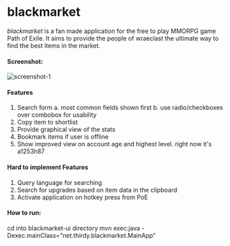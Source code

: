 # blackmarket

*blackmarket* is a fan made application for the free to play MMORPG game Path of Exile. It aims to provide the people of wraeclast the ultimate way to find the best items in the market.

#### Screenshot:

![screenshot-1](https://github.com/thirdy/blackmarket/blob/master/blackmarket/srcsht-1.PNG)

#### Features

1. Search form
  a. most common fields shown first
  b. use radio/checkboxes over combobox for usability
2. Copy item to shortlist
3. Provide graphical view of the stats
4. Bookmark items if user is offline
5. Show improved view on account age and highest level. right now it's a1253h87

#### Hard to implement Features

1. Query language for searching
2. Search for upgrades based on item data in the clipboard
3. Activate application on hotkey press from PoE

#### How to run:

cd into blackmarket-ui directory
mvn exec:java -Dexec.mainClass="net.thirdy.blackmarket.MainApp"
